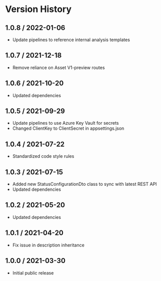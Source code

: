 # Version History

## 1.0.8 / 2022-01-06

- Update pipelines to reference internal analysis templates

## 1.0.7 / 2021-12-18

- Remove reliance on Asset V1-preview routes

## 1.0.6 / 2021-10-20

- Updated dependencies

## 1.0.5 / 2021-09-29

- Update pipelines to use Azure Key Vault for secrets
- Changed ClientKey to ClientSecret in appsettings.json

## 1.0.4 / 2021-07-22

- Standardized code style rules

## 1.0.3 / 2021-07-15

- Added new StatusConfigurationDto class to sync with latest REST API
- Updated dependencies

## 1.0.2 / 2021-05-20

- Updated dependencies

## 1.0.1 / 2021-04-20

- Fix issue in description inheritance

## 1.0.0 / 2021-03-30

- Initial public release
